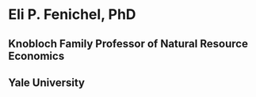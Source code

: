 # Eli P. Fenichel, PhD
## Knobloch Family Professor of Natural Resource Economics
## Yale University
